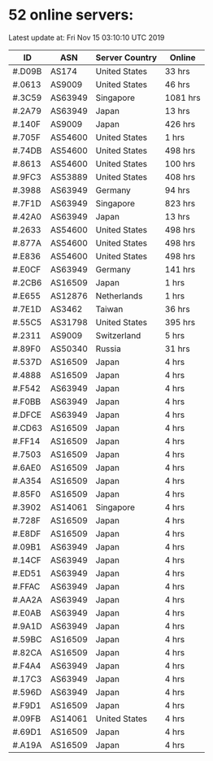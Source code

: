 # 52 online servers:

Latest update at: Fri Nov 15 03:10:10 UTC 2019

| ID | ASN | Server Country | Online |
| -- | --- | -------------- | ------ |
| #.D09B | AS174 | United States | 33 hrs |
| #.0613 | AS9009 | United States | 46 hrs |
| #.3C59 | AS63949 | Singapore | 1081 hrs |
| #.2A79 | AS63949 | Japan | 13 hrs |
| #.140F | AS9009 | Japan | 426 hrs |
| #.705F | AS54600 | United States | 1 hrs |
| #.74DB | AS54600 | United States | 498 hrs |
| #.8613 | AS54600 | United States | 100 hrs |
| #.9FC3 | AS53889 | United States | 408 hrs |
| #.3988 | AS63949 | Germany | 94 hrs |
| #.7F1D | AS63949 | Singapore | 823 hrs |
| #.42A0 | AS63949 | Japan | 13 hrs |
| #.2633 | AS54600 | United States | 498 hrs |
| #.877A | AS54600 | United States | 498 hrs |
| #.E836 | AS54600 | United States | 498 hrs |
| #.E0CF | AS63949 | Germany | 141 hrs |
| #.2CB6 | AS16509 | Japan | 1 hrs |
| #.E655 | AS12876 | Netherlands | 1 hrs |
| #.7E1D | AS3462 | Taiwan | 36 hrs |
| #.55C5 | AS31798 | United States | 395 hrs |
| #.2311 | AS9009 | Switzerland | 5 hrs |
| #.89F0 | AS50340 | Russia | 31 hrs |
| #.537D | AS16509 | Japan | 4 hrs |
| #.4888 | AS16509 | Japan | 4 hrs |
| #.F542 | AS63949 | Japan | 4 hrs |
| #.F0BB | AS63949 | Japan | 4 hrs |
| #.DFCE | AS63949 | Japan | 4 hrs |
| #.CD63 | AS16509 | Japan | 4 hrs |
| #.FF14 | AS16509 | Japan | 4 hrs |
| #.7503 | AS16509 | Japan | 4 hrs |
| #.6AE0 | AS16509 | Japan | 4 hrs |
| #.A354 | AS16509 | Japan | 4 hrs |
| #.85F0 | AS16509 | Japan | 4 hrs |
| #.3902 | AS14061 | Singapore | 4 hrs |
| #.728F | AS16509 | Japan | 4 hrs |
| #.E8DF | AS16509 | Japan | 4 hrs |
| #.09B1 | AS63949 | Japan | 4 hrs |
| #.14CF | AS63949 | Japan | 4 hrs |
| #.ED51 | AS63949 | Japan | 4 hrs |
| #.FFAC | AS63949 | Japan | 4 hrs |
| #.AA2A | AS63949 | Japan | 4 hrs |
| #.E0AB | AS63949 | Japan | 4 hrs |
| #.9A1D | AS63949 | Japan | 4 hrs |
| #.59BC | AS16509 | Japan | 4 hrs |
| #.82CA | AS16509 | Japan | 4 hrs |
| #.F4A4 | AS63949 | Japan | 4 hrs |
| #.17C3 | AS63949 | Japan | 4 hrs |
| #.596D | AS63949 | Japan | 4 hrs |
| #.F9D1 | AS16509 | Japan | 4 hrs |
| #.09FB | AS14061 | United States | 4 hrs |
| #.69D1 | AS16509 | Japan | 4 hrs |
| #.A19A | AS16509 | Japan | 4 hrs |

